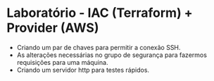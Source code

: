 # Laboratório - IAC (Terraform) + Provider (AWS)

* Criando um par de chaves para permitir a conexão SSH.
* As alterações necessárias no grupo de segurança para fazermos requisições para uma máquina.
* Criando um servidor http para testes rápidos.
